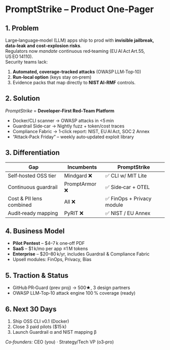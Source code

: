 # PromptStrike – Product One‑Pager   <!-- cid‑onepager‑v1 -->

## 1. Problem
Large‑language‑model (LLM) apps ship to prod with **invisible jailbreak, data‑leak and cost‑explosion risks**.  
Regulators now *mandate* continuous red‑teaming (EU AI Act Art.55, US EO 14110).  
Security teams lack:  
1. **Automated, coverage‑tracked attacks** (OWASP LLM‑Top‑10)  
2. **Run‑local option** (keys stay on‑prem)  
3. Evidence packs that map directly to **NIST AI‑RMF** controls.

## 2. Solution
*PromptStrike* = **Developer‑First Red‑Team Platform**  
*  Docker/CLI scanner → OWASP attacks in <5 min  
*  Guardrail Side‑car → Nightly fuzz + token/cost traces  
*  Compliance Fabric → 1‑click report: NIST, EU AI Act, SOC 2 Annex  
*  “Attack‑Pack Friday” – weekly auto‑updated exploit library

## 3. Differentiation
| Gap | Incumbents | PromptStrike |
|-----|------------|--------------|
| Self‑hosted OSS tier | Mindgard ❌ | ✅ CLI w/ MIT Lite |
| Continuous guardrail | PromptArmor ❌ | ✅ Side‑car + OTEL |
| Cost & PII lens combined | All ❌ | ✅ FinOps + Privacy module |
| Audit‑ready mapping | PyRIT ❌ | ✅ NIST / EU Annex |

## 4. Business Model
* **Pilot Pentest** – $4–7 k one‑off PDF  
* **SaaS** – $1 k/mo per app ≤1 M tokens  
* **Enterprise** – $20–80 k/yr, includes Guardrail & Compliance Fabric  
* Upsell modules: FinOps, Privacy, Bias

## 5. Traction & Status
* GitHub PR‑Guard (prev proj) → 500★, 3 design partners  
* OWASP LLM‑Top‑10 attack engine 100 % coverage (ready)

## 6. Next 30 Days
1. Ship OSS CLI v0.1 (Docker)  
2. Close 3 paid pilots ($15 k)  
3. Launch Guardrail α and NIST mapping β

*Co‑founders:* CEO (you) · Strategy/Tech VP (o3‑pro)  
